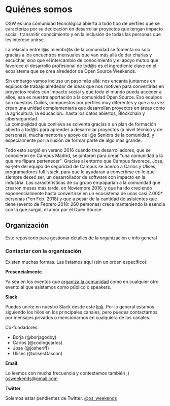 # Quiénes somos

OSW es una comunidad tecnológica abierta a todo tipo de perfiles que se caracteriza por su dedicación en desarrollar proyectos que tengan impacto social, transmitir conocimiento y en la inclusión de todas las personas que les interese unirse.

La relación entre l@s miembr@s de la comunidad se fomenta no solo gracias a los encuentros mensuales que van más allá de dar charlas y escuchar, sino que el intercambio de conocimiento y el apoyo mutuo que favorece el desarrollo profesional de tod@s es el ingrediente clave en el ecosistema que se crea alrededor de Open Source Weekends. 

Sin embargo vamos incluso un paso más allá: nos encanta juntarnos en equipos de trabajo alrededor de ideas que nos motiven para convertirlas en proyectos reales con impacto social y que todo el mundo pueda acceder a ellos, esa es nuestra aportación a la comunidad Open Source. Eso equipos son nuestros Guilds, compuestos por perfiles muy diferentes y que a su vez crean una unidad complementaria que desarrollan proyectos en áreas como la agricultura, la educación...hasta los datos abiertos, Blockchain y ciberseguridad.   
La complejidad que conlleva se solventa gracias a un plan de formación abierto a tod@s para aprender a desarrollar proyectos (a nivel técnico y de personas), mucha mentoría y apoyo de l@s Seniors de la comunidad, y especialmente por la ilusión de formar parte de algo más grande.   

Todo esto surgió en verano 2016 cuando tres desarrolladores, que se conocieron en Campus Madrid, se juntaron para crear "una comunidad a la que me flipara pertenecer". Gracias al entorno que Campus favorece, Jose, ex-jefe del equipo de seguridad de Campus se acercó a Carlos y Ulises, programadores full-stack, para que le ayudaran a convertirse en lo que siempre deseó ser, un desarrollador de software con impacto en la industria. 
Las características de su grupo empaparían a la comunidad que crearon meses más tarde, en Noviembre 2016, y que ha ido creciendo exponencialmente hasta convertirse en un ecosistema de unas casi 2.000* personas (*en Feb. 2018) y que a pesar de la cantidad de asistentes que tiene (evento de Febrero 2018: 260 personas) crece manteniendo la esencia con la que surgió, el amor por el Open Source.  

## Organización
Este repositorio para gestionar detalles de la organización e info general 

### Contactar con la organización

Existen muchas formas. Las listamos aquí (sin un orden específico):

**Presencialmente**

Ya sea en los eventos que [organiza la comunidad](https://www.meetup.com/es-ES/Open-Source-Weekends/) como en cualquier otro evento al que asistamos como público o speakers. 

**Slack**

Puedes unirte en nuestro Slack desde este [link](http://invitations-osweekends.herokuapp.com/). Por lo general estamos siguiendo los hilos en los principales canales, pero puedes contactarnos por mensajes privados o mencionarnos en cualquiera de los canales.

Co-fundadores: 
- Borja (@borjagodoy)
- Carlos (@codingcarlos)
- Jose (@josheriff)
- Ulises (@ulisesGascon)

**Email**

Lo leemos con mucha frecuencia y contestamos también ;) osweekends@gmail.com


**Twitter**

Solemos estar pendientes de Twitter. [@os_weekends](https://twitter.com/os_weekends)
